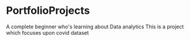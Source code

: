 # PortfolioProjects
A complete beginner who's learning about Data analytics 
This is a project which focuses upon covid dataset
